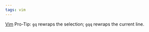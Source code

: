 ```yaml
---
tags: vim
---
```


[Vim](/wiki/Vim) Pro-Tip: `gq` rewraps the selection; `gqq` rewraps the current line.
